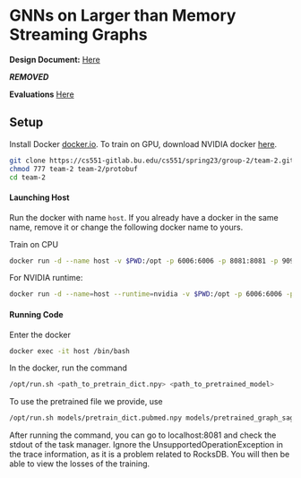 # GNNs on Larger than Memory Streaming Graphs

**Design Document:** [Here](DESIGN.md)

***REMOVED***

**Evaluations** [Here](Evaluations.md)

## Setup
Install Docker [docker.io](docker.io). To train on GPU, download NVIDIA docker [here](https://docs.nvidia.com/datacenter/cloud-native/container-toolkit/install-guide.html).

```bash
git clone https://cs551-gitlab.bu.edu/cs551/spring23/group-2/team-2.git
chmod 777 team-2 team-2/protobuf
cd team-2
```
#### Launching Host
Run the docker with name `host`. If you already have a docker in the same name, remove it or change the following docker name to yours.

Train on CPU
```bash
docker run -d --name host -v $PWD:/opt -p 6006:6006 -p 8081:8081 -p 9092:9092 captain0pool/streaming:deploy
```
For NVIDIA runtime:
```bash
docker run -d --name=host --runtime=nvidia -v $PWD:/opt -p 6006:6006 -p 8081:8081 -p 9092:9092 captain0pool/streaming:deploy
```

#### Running Code

Enter the docker

```bash
docker exec -it host /bin/bash
```

In the docker, run the command

```bash
/opt/run.sh <path_to_pretrain_dict.npy> <path_to_pretrained_model>
```

To use the pretrained file we provide, use

```bash
/opt/run.sh models/pretrain_dict.pubmed.npy models/pretrained_graph_sage.pth

```


After running the command, you can go to localhost:8081 and check the stdout of the task manager. Ignore the UnsupportedOperationException in the trace information, as it is a problem related to RocksDB. You will then be able to view the losses of the training.